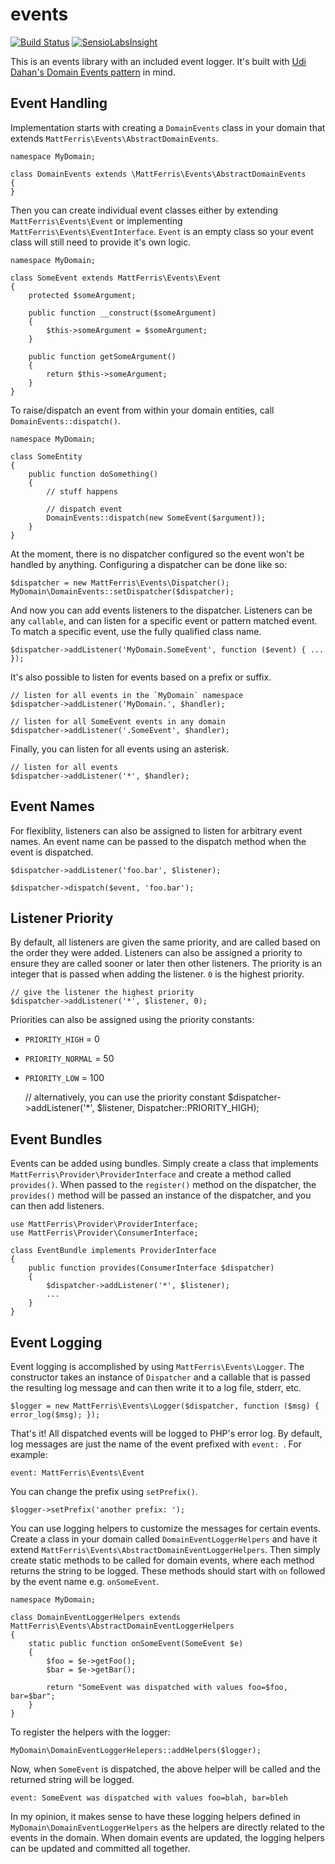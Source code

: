 events
======

[![Build Status](https://travis-ci.org/mattferris/events.svg?branch=master)](https://travis-ci.org/mattferris/events)
[![SensioLabsInsight](https://insight.sensiolabs.com/projects/72507dd7-0606-4bc4-9a5b-63712283e031/mini.png)](https://insight.sensiolabs.com/projects/72507dd7-0606-4bc4-9a5b-63712283e031)

This is an events library with an included event logger. It's built with [Udi Dahan's Domain Events pattern](http://www.udidahan.com/2008/08/25/domain-events-take-2/) in mind.

Event Handling
--------------

Implementation starts with creating a `DomainEvents` class in your domain that extends `MattFerris\Events\AbstractDomainEvents`.

    namespace MyDomain;

    class DomainEvents extends \MattFerris\Events\AbstractDomainEvents
    {
    }

Then you can create individual event classes either by extending `MattFerris\Events\Event` or implementing `MattFerris\Events\EventInterface`. `Event` is an empty class so your event class will still need to provide it's own logic.

    namespace MyDomain;

    class SomeEvent extends MattFerris\Events\Event
    {
        protected $someArgument;

        public function __construct($someArgument)
        {
            $this->someArgument = $someArgument;
        }

        public function getSomeArgument()
        {
            return $this->someArgument;
        }
    }

To raise/dispatch an event from within your domain entities, call `DomainEvents::dispatch()`.

    namespace MyDomain;

    class SomeEntity
    {
        public function doSomething()
        {
            // stuff happens

            // dispatch event
            DomainEvents::dispatch(new SomeEvent($argument));
        }
    }

At the moment, there is no dispatcher configured so the event won't be handled by anything. Configuring a dispatcher can be done like so:

    $dispatcher = new MattFerris\Events\Dispatcher();
    MyDomain\DomainEvents::setDispatcher($dispatcher);

And now you can add events listeners to the dispatcher. Listeners can be any `callable`, and can listen for a specific event or pattern matched event. To match a specific event, use the fully qualified class name.

    $dispatcher->addListener('MyDomain.SomeEvent', function ($event) { ... });

It's also possible to listen for events based on a prefix or suffix.

    // listen for all events in the `MyDomain` namespace
    $dispatcher->addListener('MyDomain.', $handler);

    // listen for all SomeEvent events in any domain
    $dispatcher->addListener('.SomeEvent', $handler);

Finally, you can listen for all events using an asterisk.

    // listen for all events
    $dispatcher->addListener('*', $handler);

Event Names
-----------

For flexiblity, listeners can also be assigned to listen for arbitrary event names. An event name can be passed to the dispatch method when the event is dispatched.

    $dispatcher->addListener('foo.bar', $listener);

    $dispatcher->dispatch($event, 'foo.bar');

Listener Priority
-----------------

By default, all listeners are given the same priority, and are called based on the order they were added. Listeners can also be assigned a priority to ensure they are called sooner or later then other listeners. The priority is an integer that is passed when adding the listener. `0` is the highest priority.

    // give the listener the highest priority
    $dispatcher->addListener('*', $listener, 0);

Priorities can also be assigned using the priority constants:

- `PRIORITY_HIGH` = 0
- `PRIORITY_NORMAL` = 50
- `PRIORITY_LOW` = 100

    // alternatively, you can use the priority constant
    $dispatcher->addListener('*', $listener, Dispatcher::PRIORITY_HIGH);

Event Bundles
-------------

Events can be added using bundles. Simply create a class that implements `MattFerris\Provider\ProviderInterface` and create a method called `provides()`. When passed to the `register()` method on the dispatcher, the `provides()` method will be passed an instance of the dispatcher, and you can then add listeners.

    use MattFerris\Provider\ProviderInterface;
    use MattFerris\Provider\ConsumerInterface;

    class EventBundle implements ProviderInterface
    {
        public function provides(ConsumerInterface $dispatcher)
        {
            $dispatcher->addListener('*', $listener);
            ...
        }
    }

Event Logging
-------------

Event logging is accomplished by using `MattFerris\Events\Logger`. The constructor takes an instance of `Dispatcher` and a callable that is passed the resulting log message and can then write it to a log file, stderr, etc.

    $logger = new MattFerris\Events\Logger($dispatcher, function ($msg) { error_log($msg); });

That's it! All dispatched events will be logged to PHP's error log. By default, log messages are just the name of the event prefixed with `event: `. For example:

    event: MattFerris\Events\Event

You can change the prefix using `setPrefix()`.

    $logger->setPrefix('another prefix: ');

You can use logging helpers to customize the messages for certain events. Create a class in your domain called `DomainEventLoggerHelpers` and have it extend `MattFerris\Events\AbstractDomainEventLoggerHelpers`. Then simply create static methods to be called for domain events, where each method returns the string to be logged. These methods should start with `on` followed by the event name e.g. `onSomeEvent`.

    namespace MyDomain;

    class DomainEventLoggerHelpers extends MattFerris\Events\AbstractDomainEventLoggerHelpers
    {
        static public function onSomeEvent(SomeEvent $e)
        {
            $foo = $e->getFoo();
            $bar = $e->getBar();

            return "SomeEvent was dispatched with values foo=$foo, bar=$bar";
        }
    }

To register the helpers with the logger:

    MyDomain\DomainEventLoggerHelepers::addHelpers($logger);

Now, when `SomeEvent` is dispatched, the above helper will be called and the returned string will be logged.

    event: SomeEvent was dispatched with values foo=blah, bar=bleh

In my opinion, it makes sense to have these logging helpers defined in `MyDomain\DomainEventLoggerHelpers` as the helpers are directly related to the events in the domain. When domain events are updated, the logging helpers can be updated and committed all together.
